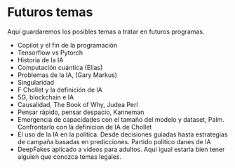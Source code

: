 # Futuros temas

Aquí guardaremos los posibles temas a tratar en futuros programas.

- Copilot y el fin de la programación
- Tensorflow vs Pytorch
- Historia de la IA
- Computación cuántica (Elías)
- Problemas de la IA, (Gary Markus)
- Singularidad
- F Chollet y la definición de IA
- 5G, blockchain e IA
- Causalidad, The Book of Why, Judea Perl
- Pensar rápido, pensar despacio, Kanneman
- Emergencia de capacidades con el tamaño del modelo y dataset, Palm. Confrontarlo con la definicion de IA de Chollet
- El uso de la IA en la política. Desde decisiones guiadas hasta estrategias de campaña basadas en predicciones. Partido politico danes de IA
- DeepFakes aplicado a videos para adultos. Aqui igual estaría bien tener alguien que conozca temas legales.
